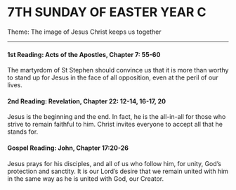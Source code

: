 # 7TH SUNDAY OF EASTER YEAR C
Theme: The image of Jesus Christ keeps us together

---

#### 1st Reading: Acts of the Apostles, Chapter 7: 55-60

The martyrdom of St Stephen should convince us that it is more than worthy to stand up for Jesus in the face of all opposition, even at the peril of our lives.

#### 2nd Reading: Revelation, Chapter 22: 12-14, 16-17, 20

Jesus is the beginning and the end. In fact, he is the all-in-all for those who strive to remain faithful to him. Christ invites everyone to accept all that he stands for.

#### Gospel Reading: John, Chapter 17:20-26

Jesus prays for his disciples, and all of us who follow him, for unity, God’s protection and sanctity. It is our Lord’s desire that we remain united with him in the same way as he is united with God, our Creator.
